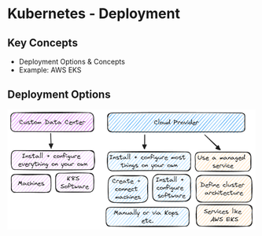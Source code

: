 # Kubernetes - Deployment

## Key Concepts

- Deployment Options & Concepts
- Example: AWS EKS

## Deployment Options

![deployment options](./docs/options.excalidraw.png)
